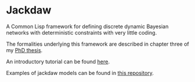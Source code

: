 # Jackdaw

A Common Lisp framework for defining discrete dynamic Bayesian networks with deterministic constraints with very little coding.

The formalities underlying this framework are described in chapter three of my [PhD thesis](https://dare.uva.nl/search?identifier=dd3e25aa-6006-486e-afcf-c0692e0afacd).

An introductory tutorial can be found [here](https://github.com/experiencedlisteners/jackdaw-tutorial).

Examples of jackdaw models can be found in [this repository](https://github.com/experiencedlisteners/jackdaw-models).
